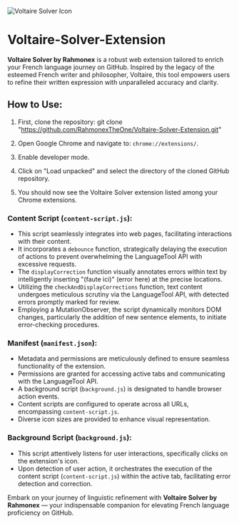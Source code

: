 ![Voltaire Solver Icon](path/to/your/icon.png)

# Voltaire-Solver-Extension

**Voltaire Solver by Rahmonex** is a robust web extension tailored to enrich your French language journey on GitHub. Inspired by the legacy of the esteemed French writer and philosopher, Voltaire, this tool empowers users to refine their written expression with unparalleled accuracy and clarity.

## How to Use:

1. First, clone the repository:
git clone "https://github.com/RahmonexTheOne/Voltaire-Solver-Extension.git"

2. Open Google Chrome and navigate to: `chrome://extensions/`.

3. Enable developer mode.

4. Click on "Load unpacked" and select the directory of the cloned GitHub repository.

5. You should now see the Voltaire Solver extension listed among your Chrome extensions.

### Content Script (`content-script.js`):

- This script seamlessly integrates into web pages, facilitating interactions with their content.
- It incorporates a `debounce` function, strategically delaying the execution of actions to prevent overwhelming the LanguageTool API with excessive requests.
- The `displayCorrection` function visually annotates errors within text by intelligently inserting "(faute ici)" (error here) at the precise locations.
- Utilizing the `checkAndDisplayCorrections` function, text content undergoes meticulous scrutiny via the LanguageTool API, with detected errors promptly marked for review.
- Employing a MutationObserver, the script dynamically monitors DOM changes, particularly the addition of new sentence elements, to initiate error-checking procedures.

### Manifest (`manifest.json`):

- Metadata and permissions are meticulously defined to ensure seamless functionality of the extension.
- Permissions are granted for accessing active tabs and communicating with the LanguageTool API.
- A background script (`background.js`) is designated to handle browser action events.
- Content scripts are configured to operate across all URLs, encompassing `content-script.js`.
- Diverse icon sizes are provided to enhance visual representation.

### Background Script (`background.js`):

- This script attentively listens for user interactions, specifically clicks on the extension's icon.
- Upon detection of user action, it orchestrates the execution of the content script (`content-script.js`) within the active tab, facilitating error detection and correction.

Embark on your journey of linguistic refinement with **Voltaire Solver by Rahmonex** — your indispensable companion for elevating French language proficiency on GitHub.
